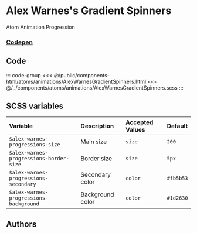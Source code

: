 # Alex Warnes's Gradient Spinners
<Badge type="tip">Atom</Badge> <Badge type="info">Animation</Badge> <Badge type="info">Progression</Badge>
### [Codepen](https://codepen.io/AlexWarnes/pen/jXYYKL)

## Code

<div class="dev-section">
    <!--@include: ../../public/components-html/atoms/animations/AlexWarnesGradientSpinners.html -->
</div>

::: code-group
<<< @/public/components-html/atoms/animations/AlexWarnesGradientSpinners.html
<<< @/../components/atoms/animations/AlexWarnesGradientSpinners.scss
:::

## SCSS variables

| Variable                                | Description      | Accepted Values | Default   |
|:----------------------------------------|:-----------------|:----------------|:----------|
| `$alex-warnes-progressions-size`        | Main size        | `size`          | `200`     |
| `$alex-warnes-progressions-border-size` | Border size      | `size`          | `5px`     |
| `$alex-warnes-progressions-secondary`   | Secondary color  | `color`         | `#fb5b53` |
| `$alex-warnes-progressions-background`  | Background color | `color`         | `#1d2630` |


## Authors

<VPTeamMembers size="small" :members="Authors" />

<style lang="scss">
@import "docs/theme.scss";

$alex-warnes-progressions-secondary: $secondary-color;
$alex-warnes-progressions-background: $background-color;

@import "components/atoms/animations/AlexWarnesGradientSpinners.scss";
</style>

<script setup>
import { VPTeamMembers } from 'vitepress/theme';

const Authors = [
  {
    avatar: 'https://placekitten.com/100/100',
    name: 'Alex Warnes',
    title: 'Creator',
    links: [
      { 
        icon: 'github', 
        link: '#'
      },
      { 
        icon: 'slack', 
        link: 'https://alexwarnes.com/'
      },
      { 
        icon: 'slack',
        link: 'https://codepen.io/AlexWarnes'
      },
    ]
  }
];
</script>
